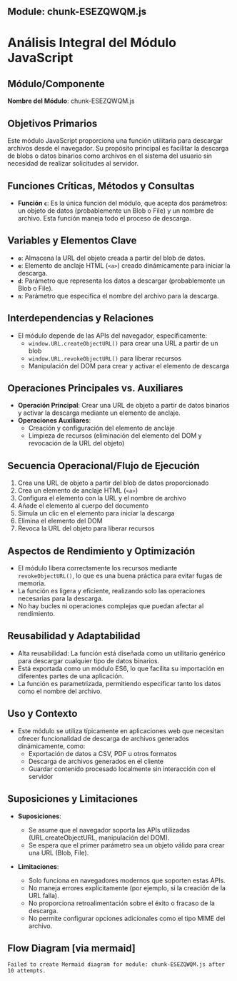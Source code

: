 ## Module: chunk-ESEZQWQM.js

# Análisis Integral del Módulo JavaScript

## Módulo/Componente
**Nombre del Módulo**: chunk-ESEZQWQM.js

## Objetivos Primarios
Este módulo JavaScript proporciona una función utilitaria para descargar archivos desde el navegador. Su propósito principal es facilitar la descarga de blobs o datos binarios como archivos en el sistema del usuario sin necesidad de realizar solicitudes al servidor.

## Funciones Críticas, Métodos y Consultas
- **Función `c`**: Es la única función del módulo, que acepta dos parámetros: un objeto de datos (probablemente un Blob o File) y un nombre de archivo. Esta función maneja todo el proceso de descarga.

## Variables y Elementos Clave
- **`o`**: Almacena la URL del objeto creada a partir del blob de datos.
- **`e`**: Elemento de anclaje HTML (`<a>`) creado dinámicamente para iniciar la descarga.
- **`d`**: Parámetro que representa los datos a descargar (probablemente un Blob o File).
- **`n`**: Parámetro que especifica el nombre del archivo para la descarga.

## Interdependencias y Relaciones
- El módulo depende de las APIs del navegador, específicamente:
  - `window.URL.createObjectURL()` para crear una URL a partir de un blob
  - `window.URL.revokeObjectURL()` para liberar recursos
  - Manipulación del DOM para crear y activar el elemento de descarga

## Operaciones Principales vs. Auxiliares
- **Operación Principal**: Crear una URL de objeto a partir de datos binarios y activar la descarga mediante un elemento de anclaje.
- **Operaciones Auxiliares**:
  - Creación y configuración del elemento de anclaje
  - Limpieza de recursos (eliminación del elemento del DOM y revocación de la URL del objeto)

## Secuencia Operacional/Flujo de Ejecución
1. Crea una URL de objeto a partir del blob de datos proporcionado
2. Crea un elemento de anclaje HTML (`<a>`)
3. Configura el elemento con la URL y el nombre de archivo
4. Añade el elemento al cuerpo del documento
5. Simula un clic en el elemento para iniciar la descarga
6. Elimina el elemento del DOM
7. Revoca la URL del objeto para liberar recursos

## Aspectos de Rendimiento y Optimización
- El módulo libera correctamente los recursos mediante `revokeObjectURL()`, lo que es una buena práctica para evitar fugas de memoria.
- La función es ligera y eficiente, realizando solo las operaciones necesarias para la descarga.
- No hay bucles ni operaciones complejas que puedan afectar al rendimiento.

## Reusabilidad y Adaptabilidad
- Alta reusabilidad: La función está diseñada como un utilitario genérico para descargar cualquier tipo de datos binarios.
- Está exportada como un módulo ES6, lo que facilita su importación en diferentes partes de una aplicación.
- La función es parametrizada, permitiendo especificar tanto los datos como el nombre del archivo.

## Uso y Contexto
- Este módulo se utiliza típicamente en aplicaciones web que necesitan ofrecer funcionalidad de descarga de archivos generados dinámicamente, como:
  - Exportación de datos a CSV, PDF u otros formatos
  - Descarga de archivos generados en el cliente
  - Guardar contenido procesado localmente sin interacción con el servidor

## Suposiciones y Limitaciones
- **Suposiciones**:
  - Se asume que el navegador soporta las APIs utilizadas (URL.createObjectURL, manipulación del DOM).
  - Se espera que el primer parámetro sea un objeto válido para crear una URL (Blob, File).
  
- **Limitaciones**:
  - Solo funciona en navegadores modernos que soporten estas APIs.
  - No maneja errores explícitamente (por ejemplo, si la creación de la URL falla).
  - No proporciona retroalimentación sobre el éxito o fracaso de la descarga.
  - No permite configurar opciones adicionales como el tipo MIME del archivo.
## Flow Diagram [via mermaid]
```mermaid
Failed to create Mermaid diagram for module: chunk-ESEZQWQM.js after 10 attempts.
```
